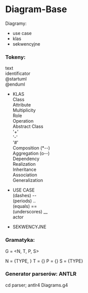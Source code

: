 # Diagram-Base

Diagramy:
* use case
* klas
* sekwencyjne

### Tokeny: 
text <br>
identificator <br>
@startuml <br>
@enduml <br>

* KLAS <br>
Class<br>
Attribute<br>
Multiplicity <br>
Role <br>
Operation <br>
Abstract Class <br>
'+' <br>
'-' <br>
'#' <br>
Composition	(*--)	<br>
Aggregation	(o--)<br>
Dependency <br>
Realization <br>
Inheritance <br>
Association<br>
Generalization <br>

* USE CASE <br>
(dashes) -- <br>
(periods) .. <br>
(equals) == <br>
(underscores) __ <br>
actor <br>

* SEKWENCYJNE <br>


### Gramatyka:
G = <N, T, P, S>

N = {TYPE, }
T = {}
P = {}
S = {TYPE}

### Generator parserów: ANTLR
cd parser; antlr4 Diagrams.g4

